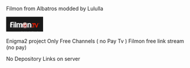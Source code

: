 Filmon from Albatros modded by Lululla

<img src="https://github.com/Belfagor2005/Filmon/blob/main/usr/lib/enigma2/python/Plugins/Extensions/Filmon/plugin.png">

Enigma2 project
Only Free Channels ( no Pay Tv ) 
Filmon free link stream (no pay)

No Depository Links on server

